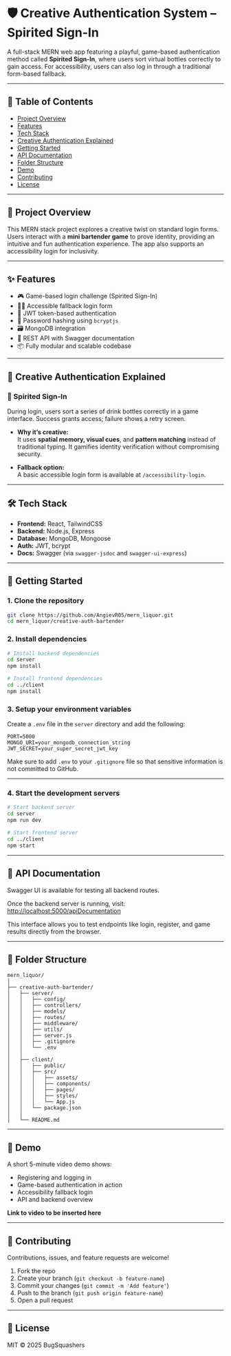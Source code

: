 # 🛡️ Creative Authentication System – Spirited Sign-In

A full-stack MERN web app featuring a playful, game-based authentication method called **Spirited Sign-In**, where users sort virtual bottles correctly to gain access. For accessibility, users can also log in through a traditional form-based fallback.

---

## 📌 Table of Contents

- [Project Overview](#project-overview)  
- [Features](#features)  
- [Tech Stack](#tech-stack)  
- [Creative Authentication Explained](#creative-authentication-explained)  
- [Getting Started](#getting-started)  
- [API Documentation](#api-documentation)  
- [Folder Structure](#folder-structure)  
- [Demo](#demo)  
- [Contributing](#contributing)  
- [License](#license)

---

## 🧠 Project Overview

This MERN stack project explores a creative twist on standard login forms. Users interact with a **mini bartender game** to prove identity, providing an intuitive and fun authentication experience. The app also supports an accessibility login for inclusivity.

---

## ✨ Features

- 🎮 Game-based login challenge (Spirited Sign-In)
- 🧑‍🦽 Accessible fallback login form
- 🔐 JWT token-based authentication
- 🔑 Password hashing using `bcryptjs`
- 🗃️ MongoDB integration
- 📄 REST API with Swagger documentation
- 📦 Fully modular and scalable codebase

---

## 🧪 Creative Authentication Explained

### 🥃 Spirited Sign-In

During login, users sort a series of drink bottles correctly in a game interface. Success grants access; failure shows a retry screen.

- **Why it’s creative:**  
  It uses **spatial memory, visual cues**, and **pattern matching** instead of traditional typing. It gamifies identity verification without compromising security.

- **Fallback option:**  
  A basic accessible login form is available at `/accessibility-login`.

---

## 🛠️ Tech Stack

- **Frontend:** React, TailwindCSS  
- **Backend:** Node.js, Express  
- **Database:** MongoDB, Mongoose  
- **Auth:** JWT, bcrypt  
- **Docs:** Swagger (via `swagger-jsdoc` and `swagger-ui-express`)

---

## 🚀 Getting Started

### 1. Clone the repository

```bash
git clone https://github.com/AngievR05/mern_liquor.git
cd mern_liquor/creative-auth-bartender
```

### 2. Install dependencies

```bash
# Install backend dependencies
cd server
npm install

# Install frontend dependencies
cd ../client
npm install
```

### 3. Setup your environment variables

Create a `.env` file in the `server` directory and add the following:

```
PORT=5000
MONGO_URI=your_mongodb_connection_string
JWT_SECRET=your_super_secret_jwt_key
```

Make sure to add `.env` to your `.gitignore` file so that sensitive information is not committed to GitHub.

---

### 4. Start the development servers

```bash
# Start backend server
cd server
npm run dev

# Start frontend server
cd ../client
npm start
```

---

## 🧾 API Documentation

Swagger UI is available for testing all backend routes.

Once the backend server is running, visit:  
[http://localhost:5000/apiDocumentation](http://localhost:5000/apiDocumentation)

This interface allows you to test endpoints like login, register, and game results directly from the browser.

---

## 📁 Folder Structure

```
mern_liquor/
│
├── creative-auth-bartender/
│   ├── server/
│   │   ├── config/
│   │   ├── controllers/
│   │   ├── models/
│   │   ├── routes/
│   │   ├── middleware/
│   │   ├── utils/
│   │   ├── server.js
│   │   ├── .gitignore
│   │   └── .env
│   │
│   ├── client/
│   │   ├── public/
│   │   ├── src/
│   │   │   ├── assets/
│   │   │   ├── components/
│   │   │   ├── pages/
│   │   │   ├── styles/
│   │   │   └── App.js
│   │   └── package.json
│   │
│   └── README.md
```

---

## 🎥 Demo

A short 5-minute video demo shows:

- Registering and logging in
- Game-based authentication in action
- Accessibility fallback login
- API and backend overview

**Link to video to be inserted here**

---

## 🤝 Contributing

Contributions, issues, and feature requests are welcome!

1. Fork the repo
2. Create your branch (`git checkout -b feature-name`)
3. Commit your changes (`git commit -m 'Add feature'`)
4. Push to the branch (`git push origin feature-name`)
5. Open a pull request

---

## 📜 License

MIT © 2025 BugSquashers

